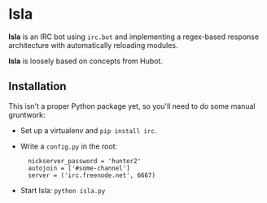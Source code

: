 # Isla

**Isla** is an IRC bot using `irc.bot` and implementing a regex-based response architecture with automatically reloading modules.

**Isla** is loosely based on concepts from Hubot.

## Installation

This isn't a proper Python package yet, so you'll need to do some manual gruntwork:

* Set up a virtualenv and `pip install irc`.
* Write a `config.py` in the root:

        nickserver_password = 'hunter2'
        autojoin = ['#some-channel']
        server = ('irc.freenode.net', 6667)

* Start Isla: `python isla.py`
